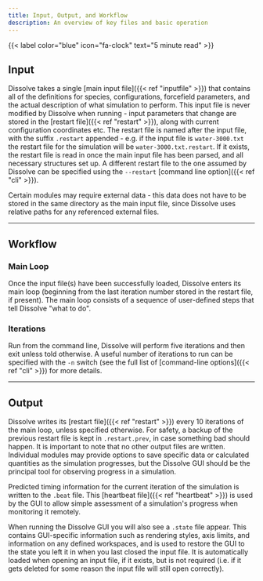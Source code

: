 ```yaml
---
title: Input, Output, and Workflow
description: An overview of key files and basic operation
---
```

{{< label color="blue" icon="fa-clock" text="5 minute read" >}}

## Input

Dissolve takes a single [main input file]({{< ref "inputfile" >}}) that contains all of the definitions for species, configurations, forcefield parameters, and the actual description of what simulation to perform. This input file is never modified by Dissolve when running - input parameters that change are stored in the [restart file]({{< ref "restart" >}}), along with current configuration coordinates etc. The restart file is named after the input file, with the suffix `.restart` appended - e.g. if the input file is `water-3000.txt` the restart file for the simulation will be `water-3000.txt.restart`. If it exists, the restart file is read in once the main input file has been parsed, and all necessary structures set up. A different restart file to the one assumed by Dissolve can be specified using the `--restart` [command line option]({{< ref "cli" >}}).

Certain modules may require external data - this data does not have to be stored in the same directory as the main input file, since Dissolve uses relative paths for any referenced external files.

* * *

## Workflow

### Main Loop

Once the input file(s) have been successfully loaded, Dissolve enters its main loop (beginning from the last iteration number stored in the restart file, if present). The main loop consists of a sequence of user-defined steps that tell Dissolve "what to do".

### Iterations

Run from the command line, Dissolve will perform five iterations and then exit unless told otherwise. A useful number of iterations to run can be specified with the `-n` switch (see the full list of [command-line options]({{< ref "cli" >}}) for more details.

* * *

## Output

Dissolve writes its [restart file]({{< ref "restart" >}}) every 10 iterations of the main loop, unless specified otherwise. For safety, a backup of the previous restart file is kept in `.restart.prev`, in case something bad should happen. It is important to note that no other output files are written. Individual modules may provide options to save specific data or calculated quantities as the simulation progresses, but the Dissolve GUI should be the principal tool for observing progress in a simulation.

Predicted timing information for the current iteration of the simulation is written to the `.beat` file. This [heartbeat file]({{< ref "heartbeat" >}}) is used by the GUI to allow simple assessment of a simulation's progress when monitoring it remotely.

When running the Dissolve GUI you will also see a `.state` file appear. This contains GUI-specific information such as rendering styles, axis limits, and information on any defined workspaces, and is used to restore the GUI to the state you left it in when you last closed the input file. It is automatically loaded when opening an input file, if it exists, but is not required (i.e. if it gets deleted for some reason the input file will still open correctly).
